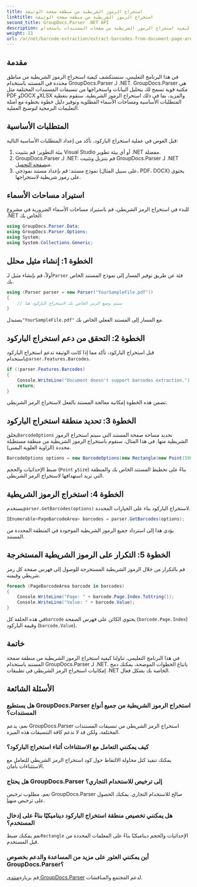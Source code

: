 ```yaml
---
title: استخراج الرموز الشريطية من منطقة صفحة الوثيقة
linktitle: استخراج الرموز الشريطية من منطقة صفحة الوثيقة
second_title: GroupDocs.Parser .NET API
description: تعرف على كيفية استخراج الرموز الشريطية من صفحات المستندات باستخدام GroupDocs.Parser لـ .NET. عزز قدرات معالجة المستندات لديك من خلال هذا البرنامج التعليمي خطوة بخطوة.
weight: 13
url: /ar/net/barcode-extraction/extract-barcodes-from-document-page-area/
---
```

## مقدمة
في هذا البرنامج التعليمي، سنستكشف كيفية استخراج الرموز الشريطية من مناطق محددة في المستند باستخدام GroupDocs.Parser لـ .NET. GroupDocs.Parser هي مكتبة قوية تسمح لك بتحليل البيانات واستخراجها من تنسيقات المستندات المختلفة مثل PDF وDOCX وXLSX والمزيد، بما في ذلك استخراج الرموز الشريطية. سنقوم بتغطية المتطلبات الأساسية ومساحات الأسماء المطلوبة وتوفير دليل خطوة بخطوة مع أمثلة التعليمات البرمجية لتوضيح العملية.
## المتطلبات الأساسية
قبل الغوص في عملية استخراج الباركود، تأكد من إعداد المتطلبات الأساسية التالية:
1. بيئة التطوير: قم بتثبيت Visual Studio أو أي بيئة تطوير .NET مفضلة.
2.  GroupDocs.Parser لـ .NET: قم بتنزيل وتثبيت GroupDocs.Parser لـ .NET من[صفحة التحميل](https://releases.groupdocs.com/parser/net/).
3. نموذج مستند: قم بإعداد مستند نموذجي (على سبيل المثال، PDF، DOCX) يحتوي على رموز شريطية لاستخراجها.

## استيراد مساحات الأسماء
للبدء في استخراج الرمز الشريطي، قم باستيراد مساحات الأسماء الضرورية في مشروع .NET الخاص بك:
```csharp
using GroupDocs.Parser.Data;
using GroupDocs.Parser.Options;
using System;
using System.Collections.Generic;
```
## الخطوة 1: إنشاء مثيل محلل
 أولاً، قم بإنشاء مثيل لـ`Parser` فئة عن طريق توفير المسار إلى نموذج المستند الخاص بك.
```csharp
using (Parser parser = new Parser("YourSampleFile.pdf"))
{
    // سيتم وضع الرمز الخاص بك لاستخراج الباركود هنا
}
```
 يستبدل`"YourSampleFile.pdf"` مع المسار إلى المستند الفعلي الخاص بك.
## الخطوة 2: التحقق من دعم استخراج الباركود
 قبل استخراج الباركود، تأكد مما إذا كانت الوثيقة تدعم استخراج الباركود باستخدام`parser.Features.Barcodes`.
```csharp
if (!parser.Features.Barcodes)
{
    Console.WriteLine("Document doesn't support barcodes extraction.");
    return;
}
```
تضمن هذه الخطوة إمكانية معالجة المستند بالفعل لاستخراج الرمز الشريطي.
## الخطوة 3: تحديد منطقة استخراج الباركود
 يخلق`BarcodeOptions` تحديد مساحة صفحة المستند التي سيتم استخراج الرموز الشريطية منها. في هذا المثال، سنقوم باستخراج الرموز الشريطية من منطقة مستطيلة محددة (الزاوية العلوية اليمنى).
```csharp
BarcodeOptions options = new BarcodeOptions(new Rectangle(new Point(590, 80), new Size(150, 150)));
```
ضبط الإحداثيات والحجم (`Point` و`Size`) بناءً على تخطيط المستند الخاص بك والمنطقة التي تريد استهدافها لاستخراج الرمز الشريطي.
## الخطوة 4: استخراج الرموز الشريطية
 يستخدم`parser.GetBarcodes(options)` لاستخراج الباركود بناء على الخيارات المحددة.
```csharp
IEnumerable<PageBarcodeArea> barcodes = parser.GetBarcodes(options);
```
يؤدي هذا إلى استرداد جميع الرموز الشريطية الموجودة في المنطقة المحددة من المستند.
## الخطوة 5: التكرار على الرموز الشريطية المستخرجة
قم بالتكرار من خلال الرموز الشريطية المستخرجة للوصول إلى فهرس صفحة كل رمز شريطي وقيمته.
```csharp
foreach (PageBarcodeArea barcode in barcodes)
{
    Console.WriteLine("Page: " + barcode.Page.Index.ToString());
    Console.WriteLine("Value: " + barcode.Value);
}
```
 في هذه الحلقة كل`barcode` يحتوي الكائن على فهرس الصفحة (`barcode.Page.Index`) وقيمة الباركود (`barcode.Value`).

## خاتمة
في هذا البرنامج التعليمي، تناولنا كيفية استخراج الرموز الشريطية من منطقة صفحة المستند باستخدام GroupDocs.Parser لـ .NET. باتباع الخطوات الموضحة، يمكنك دمج إمكانيات استخراج الرمز الشريطي في تطبيقات .NET الخاصة بك بشكل فعال.

## الأسئلة الشائعة
### هل يستطيع GroupDocs.Parser استخراج الرموز الشريطية من جميع أنواع المستندات؟
نعم، يدعم GroupDocs.Parser استخراج الرمز الشريطي من تنسيقات المستندات المختلفة، ولكن قد لا تدعم كافة التنسيقات هذه الميزة.
### كيف يمكنني التعامل مع الاستثناءات أثناء استخراج الباركود؟
يمكنك تنفيذ كتل محاولة الالتقاط حول كود استخراج الرمز الشريطي للتعامل مع الاستثناءات بأمان.
### هل يحتاج GroupDocs.Parser إلى ترخيص للاستخدام التجاري؟
نعم، مطلوب ترخيص GroupDocs.Parser صالح للاستخدام التجاري. يمكنك الحصول على ترخيص من[هنا](https://purchase.groupdocs.com/buy).
### هل يمكنني تخصيص منطقة استخراج الباركود ديناميكيًا بناءً على إدخال المستخدم؟
 نعم يمكنك ضبط`Rectangle` الإحداثيات والحجم ديناميكيًا بناءً على المعلمات المحددة من قبل المستخدم.
### أين يمكنني العثور على مزيد من المساعدة والدعم بخصوص GroupDocs.Parser؟
 قم بزيارة[منتدى GroupDocs.Parser](https://forum.groupdocs.com/c/parser/17) لدعم المجتمع والمناقشات.